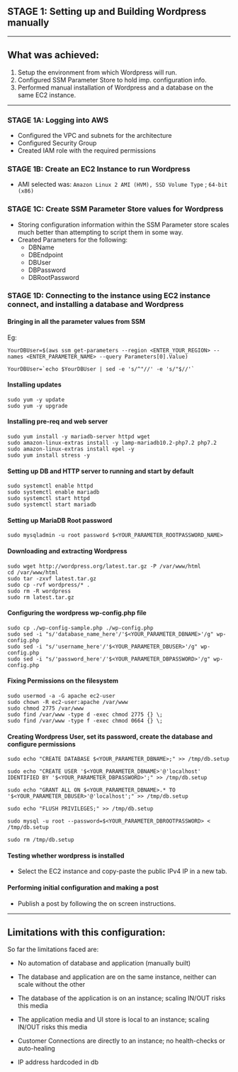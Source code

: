 ## STAGE 1: Setting up and Building Wordpress manually

---

## What was achieved:
1.  Setup the environment from which Wordpress will run.
2.  Configured SSM Parameter Store to hold imp. configuration info.
3.  Performed manual installation of Wordpress and a database on the same EC2 instance.

---

### STAGE 1A: Logging into AWS 
- Configured the VPC and subnets for the architecture
- Configured Security Group
- Created IAM role with the required permissions

### STAGE 1B: Create an EC2 Instance to run Wordpress
- AMI selected was: `Amazon Linux 2 AMI (HVM), SSD Volume Type` ;  `64-bit (x86)` 

### STAGE 1C: Create SSM Parameter Store values for Wordpress
- Storing configuration information within the SSM Parameter store scales much better than attempting to script them in some way.
- Created Parameters for the following:
    - DBName
    - DBEndpoint
    - DBUser
    - DBPassword
    - DBRootPassword

### STAGE 1D: Connecting to the instance using EC2 instance connect, and installing a database and Wordpress

#### Bringing in all the parameter values from SSM
Eg:
```
YourDBUser=$(aws ssm get-parameters --region <ENTER_YOUR_REGION> --names <ENTER_PARAMETER_NAME> --query Parameters[0].Value)

YourDBUser=`echo $YourDBUser | sed -e 's/^"//' -e 's/"$//'`
```

#### Installing updates
```
sudo yum -y update
sudo yum -y upgrade
```

#### Installing pre-req and web server
```
sudo yum install -y mariadb-server httpd wget
sudo amazon-linux-extras install -y lamp-mariadb10.2-php7.2 php7.2
sudo amazon-linux-extras install epel -y
sudo yum install stress -y
```

#### Setting up DB and HTTP server to running and start by default
```
sudo systemctl enable httpd
sudo systemctl enable mariadb
sudo systemctl start httpd
sudo systemctl start mariadb
```

#### Setting up MariaDB Root password
```
sudo mysqladmin -u root password $<YOUR_PARAMETER_ROOTPASSWORD_NAME>
```

#### Downloading and extracting Wordpress
```
sudo wget http://wordpress.org/latest.tar.gz -P /var/www/html
cd /var/www/html
sudo tar -zxvf latest.tar.gz
sudo cp -rvf wordpress/* .
sudo rm -R wordpress
sudo rm latest.tar.gz
```

#### Configuring the wordpress wp-config.php file
```
sudo cp ./wp-config-sample.php ./wp-config.php
sudo sed -i "s/'database_name_here'/'$<YOUR_PARAMETER_DBNAME>'/g" wp-config.php
sudo sed -i "s/'username_here'/'$<YOUR_PARAMETER_DBUSER>'/g" wp-config.php
sudo sed -i "s/'password_here'/'$<YOUR_PARAMETER_DBPASSWORD>'/g" wp-config.php
```

#### Fixing Permissions on the filesystem
```
sudo usermod -a -G apache ec2-user   
sudo chown -R ec2-user:apache /var/www
sudo chmod 2775 /var/www
sudo find /var/www -type d -exec chmod 2775 {} \;
sudo find /var/www -type f -exec chmod 0664 {} \;
```

#### Creating Wordpress User, set its password, create the database and configure permissions
```
sudo echo "CREATE DATABASE $<YOUR_PARAMETER_DBNAME>;" >> /tmp/db.setup

sudo echo "CREATE USER '$<YOUR_PARAMETER_DBNAME>'@'localhost' IDENTIFIED BY '$<YOUR_PARAMETER_DBPASSWORD>';" >> /tmp/db.setup

sudo echo "GRANT ALL ON $<YOUR_PARAMETER_DBNAME>.* TO '$<YOUR_PARAMETER_DBUSER>'@'localhost';" >> /tmp/db.setup

sudo echo "FLUSH PRIVILEGES;" >> /tmp/db.setup

sudo mysql -u root --password=$<YOUR_PARAMETER_DBROOTPASSWORD> < /tmp/db.setup

sudo rm /tmp/db.setup
```

#### Testing whether wordpress is installed
  
- Select the EC2 instance and copy-paste the public IPv4 IP in a new tab.

#### Performing initial configuration and making a post
- Publish a post by following the on screen instructions.

---


## Limitations with this configuration:

So far the limitations faced are:

- No automation of database and application (manually built)

- The database and application are on the same instance, neither can scale without the other

- The database of the application is on an instance; scaling IN/OUT risks this media

- The application media and UI store is local to an instance; scaling IN/OUT risks this media

- Customer Connections are directly to an instance; no health-checks or auto-healing

- IP address hardcoded in db

